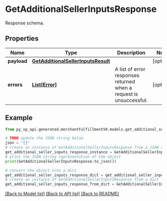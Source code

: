 # GetAdditionalSellerInputsResponse

Response schema.

## Properties

Name | Type | Description | Notes
------------ | ------------- | ------------- | -------------
**payload** | [**GetAdditionalSellerInputsResult**](GetAdditionalSellerInputsResult.md) |  | [optional] 
**errors** | [**List[Error]**](Error.md) | A list of error responses returned when a request is unsuccessful. | [optional] 

## Example

```python
from py_sp_api.generated.merchantFulfillmentV0.models.get_additional_seller_inputs_response import GetAdditionalSellerInputsResponse

# TODO update the JSON string below
json = "{}"
# create an instance of GetAdditionalSellerInputsResponse from a JSON string
get_additional_seller_inputs_response_instance = GetAdditionalSellerInputsResponse.from_json(json)
# print the JSON string representation of the object
print(GetAdditionalSellerInputsResponse.to_json())

# convert the object into a dict
get_additional_seller_inputs_response_dict = get_additional_seller_inputs_response_instance.to_dict()
# create an instance of GetAdditionalSellerInputsResponse from a dict
get_additional_seller_inputs_response_from_dict = GetAdditionalSellerInputsResponse.from_dict(get_additional_seller_inputs_response_dict)
```
[[Back to Model list]](../README.md#documentation-for-models) [[Back to API list]](../README.md#documentation-for-api-endpoints) [[Back to README]](../README.md)


